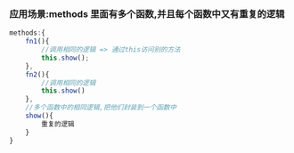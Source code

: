 ### 应用场景:methods 里面有多个函数,并且每个函数中又有重复的逻辑

```js
methods:{
    fn1(){
        //调用相同的逻辑 => 通过this访问别的方法
        this.show();
    },
    fn2(){
        //调用相同的逻辑
        this.show()
    },
    //多个函数中的相同逻辑,把他们封装到一个函数中
    show(){
        重复的逻辑
    }
}
```

